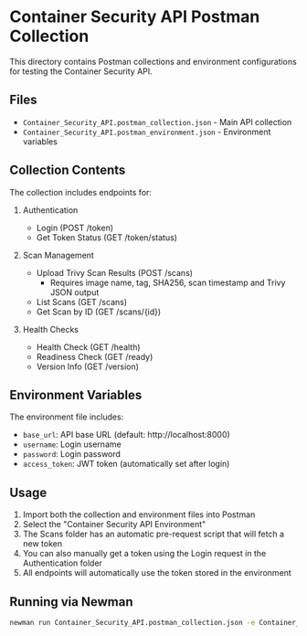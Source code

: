 # Container Security API Postman Collection

This directory contains Postman collections and environment configurations for testing the Container Security API.

## Files

- `Container_Security_API.postman_collection.json` - Main API collection
- `Container_Security_API.postman_environment.json` - Environment variables

## Collection Contents

The collection includes endpoints for:

1. Authentication
   - Login (POST /token)
   - Get Token Status (GET /token/status)

2. Scan Management
   - Upload Trivy Scan Results (POST /scans)
     - Requires image name, tag, SHA256, scan timestamp and Trivy JSON output
   - List Scans (GET /scans)
   - Get Scan by ID (GET /scans/{id})

3. Health Checks
   - Health Check (GET /health)
   - Readiness Check (GET /ready)
   - Version Info (GET /version)

## Environment Variables

The environment file includes:
- `base_url`: API base URL (default: http://localhost:8000)
- `username`: Login username
- `password`: Login password
- `access_token`: JWT token (automatically set after login)

## Usage

1. Import both the collection and environment files into Postman
2. Select the "Container Security API Environment"
3. The Scans folder has an automatic pre-request script that will fetch a new token
4. You can also manually get a token using the Login request in the Authentication folder
5. All endpoints will automatically use the token stored in the environment

## Running via Newman

```bash
newman run Container_Security_API.postman_collection.json -e Container_Security_API.postman_environment.json
```
